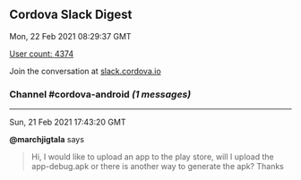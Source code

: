 ## Cordova Slack Digest
Mon, 22 Feb 2021 08:29:37 GMT

[User count: 4374](https://cordova.slack.com/)


Join the conversation at [slack.cordova.io](http://slack.cordova.io/)

### __Channel #cordova-android__ _(1 messages)_
---

Sun, 21 Feb 2021 17:43:20 GMT

__@marchjigtala__ says 
> Hi, I would like to upload an app to the play store, will I upload the app-debug.apk or there is another way to generate the apk? Thanks
> 

